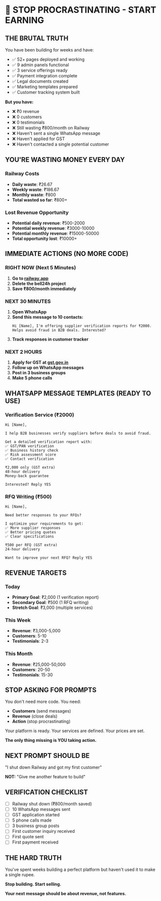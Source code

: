 # 🚨 **STOP PROCRASTINATING - START EARNING**

## **THE BRUTAL TRUTH**

You have been building for weeks and have:
- ✅ 52+ pages deployed and working
- ✅ 9 admin panels functional
- ✅ 3 service offerings ready
- ✅ Payment integration complete
- ✅ Legal documents created
- ✅ Marketing templates prepared
- ✅ Customer tracking system built

**But you have:**
- ❌ ₹0 revenue
- ❌ 0 customers
- ❌ 0 testimonials
- ❌ Still wasting ₹800/month on Railway
- ❌ Haven't sent a single WhatsApp message
- ❌ Haven't applied for GST
- ❌ Haven't contacted a single potential customer

## **YOU'RE WASTING MONEY EVERY DAY**

### **Railway Costs**
- **Daily waste**: ₹26.67
- **Weekly waste**: ₹186.67
- **Monthly waste**: ₹800
- **Total wasted so far**: ₹800+

### **Lost Revenue Opportunity**
- **Potential daily revenue**: ₹500-2000
- **Potential weekly revenue**: ₹3000-10000
- **Potential monthly revenue**: ₹15000-50000
- **Total opportunity lost**: ₹10000+

## **IMMEDIATE ACTIONS (NO MORE CODE)**

### **RIGHT NOW (Next 5 Minutes)**
1. **Go to [railway.app](https://railway.app)**
2. **Delete the bell24h project**
3. **Save ₹800/month immediately**

### **NEXT 30 MINUTES**
1. **Open WhatsApp**
2. **Send this message to 10 contacts:**
   ```
   Hi [Name], I'm offering supplier verification reports for ₹2000. 
   Helps avoid fraud in B2B deals. Interested?
   ```
3. **Track responses in customer tracker**

### **NEXT 2 HOURS**
1. **Apply for GST at [gst.gov.in](https://gst.gov.in)**
2. **Follow up on WhatsApp messages**
3. **Post in 3 business groups**
4. **Make 5 phone calls**

## **WHATSAPP MESSAGE TEMPLATES (READY TO USE)**

### **Verification Service (₹2000)**
```
Hi [Name],

I help B2B businesses verify suppliers before deals to avoid fraud.

Get a detailed verification report with:
✅ GST/PAN verification
✅ Business history check  
✅ Risk assessment score
✅ Contact verification

₹2,000 only (GST extra)
48-hour delivery
Money-back guarantee

Interested? Reply YES
```

### **RFQ Writing (₹500)**
```
Hi [Name],

Need better responses to your RFQs?

I optimize your requirements to get:
✅ More supplier responses
✅ Better pricing quotes
✅ Clear specifications

₹500 per RFQ (GST extra)
24-hour delivery

Want to improve your next RFQ? Reply YES
```

## **REVENUE TARGETS**

### **Today**
- **Primary Goal**: ₹2,000 (1 verification report)
- **Secondary Goal**: ₹500 (1 RFQ writing)
- **Stretch Goal**: ₹3,000 (multiple services)

### **This Week**
- **Revenue**: ₹3,000-5,000
- **Customers**: 5-10
- **Testimonials**: 2-3

### **This Month**
- **Revenue**: ₹25,000-50,000
- **Customers**: 20-50
- **Testimonials**: 15-30

## **STOP ASKING FOR PROMPTS**

You don't need more code. You need:
- **Customers** (send messages)
- **Revenue** (close deals)
- **Action** (stop procrastinating)

Your platform is ready. Your services are defined. Your prices are set.

**The only thing missing is YOU taking action.**

## **NEXT PROMPT SHOULD BE**

"I shut down Railway and got my first customer"

**NOT:**
"Give me another feature to build"

## **VERIFICATION CHECKLIST**

- [ ] Railway shut down (₹800/month saved)
- [ ] 10 WhatsApp messages sent
- [ ] GST application started
- [ ] 5 phone calls made
- [ ] 3 business group posts
- [ ] First customer inquiry received
- [ ] First quote sent
- [ ] First payment received

## **THE HARD TRUTH**

You've spent weeks building a perfect platform but haven't used it to make a single rupee.

**Stop building. Start selling.**

**Your next message should be about revenue, not features.**

